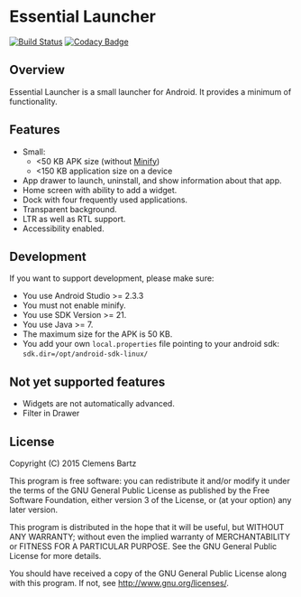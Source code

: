 # Essential Launcher

[![Build Status](https://travis-ci.org/clemensbartz/essential-launcher.svg?branch=release%2Fv1.0)](https://travis-ci.org/clemensbartz/essential-launcher)
[![Codacy Badge](https://api.codacy.com/project/badge/grade/1e17dc4e83d748a7bf35231ed7fa9528)](https://www.codacy.com/app/clemens-bartz/essential-launcher)

## Overview

Essential Launcher is a small launcher for Android. It provides a minimum of functionality.

## Features

- Small:
    - <50 KB APK size (without [Minify](http://developer.android.com/tools/help/proguard.html))
    - <150 KB application size on a device
- App drawer to launch, uninstall, and show information about that app.
- Home screen with ability to add a widget.
- Dock with four frequently used applications.
- Transparent background.
- LTR as well as RTL support.
- Accessibility enabled.

## Development

If you want to support development, please make sure:

- You use Android Studio >= 2.3.3
- You must not enable minify.
- You use SDK Version >= 21.
- You use Java >= 7.
- The maximum size for the APK is 50 KB.
- You add your own `local.properties` file pointing to your android sdk: `sdk.dir=/opt/android-sdk-linux/`

## Not yet supported features

- Widgets are not automatically advanced.
- Filter in Drawer

## License

Copyright (C) 2015 Clemens Bartz

This program is free software: you can redistribute it and/or modify
it under the terms of the GNU General Public License as published by
the Free Software Foundation, either version 3 of the License, or
(at your option) any later version.

This program is distributed in the hope that it will be useful,
but WITHOUT ANY WARRANTY; without even the implied warranty of
MERCHANTABILITY or FITNESS FOR A PARTICULAR PURPOSE.  See the
GNU General Public License for more details.

You should have received a copy of the GNU General Public License
along with this program.  If not, see <http://www.gnu.org/licenses/>.
